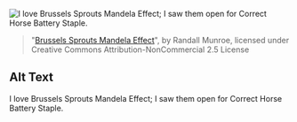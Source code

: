 ![I love Brussels Sprouts Mandela Effect; I saw them open for Correct Horse Battery Staple.](https://imgs.xkcd.com/comics/brussels_sprouts_mandela_effect.png)
> "[Brussels Sprouts Mandela Effect](https://xkcd.com/2241/)", by Randall Munroe, licensed under Creative Commons Attribution-NonCommercial 2.5 License

## Alt Text
I love Brussels Sprouts Mandela Effect; I saw them open for Correct Horse Battery Staple.
